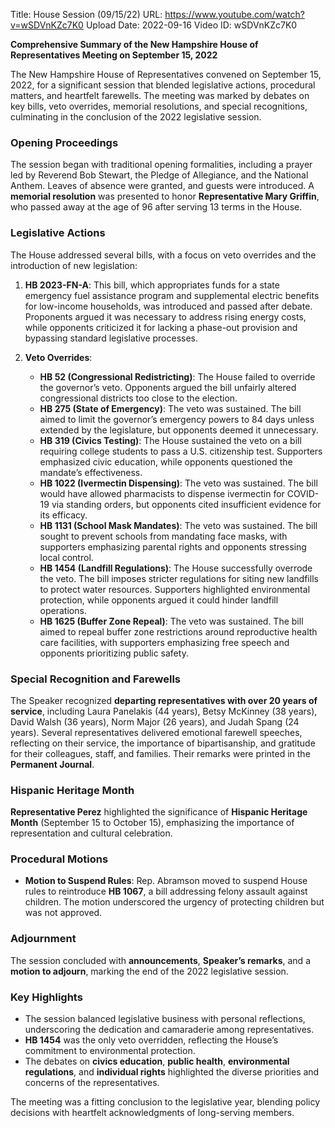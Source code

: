 Title: House Session (09/15/22)
URL: https://www.youtube.com/watch?v=wSDVnKZc7K0
Upload Date: 2022-09-16
Video ID: wSDVnKZc7K0

**Comprehensive Summary of the New Hampshire House of Representatives Meeting on September 15, 2022**

The New Hampshire House of Representatives convened on September 15, 2022, for a significant session that blended legislative actions, procedural matters, and heartfelt farewells. The meeting was marked by debates on key bills, veto overrides, memorial resolutions, and special recognitions, culminating in the conclusion of the 2022 legislative session.

### **Opening Proceedings**
The session began with traditional opening formalities, including a prayer led by Reverend Bob Stewart, the Pledge of Allegiance, and the National Anthem. Leaves of absence were granted, and guests were introduced. A **memorial resolution** was presented to honor **Representative Mary Griffin**, who passed away at the age of 96 after serving 13 terms in the House.

### **Legislative Actions**
The House addressed several bills, with a focus on veto overrides and the introduction of new legislation:

1. **HB 2023-FN-A**: This bill, which appropriates funds for a state emergency fuel assistance program and supplemental electric benefits for low-income households, was introduced and passed after debate. Proponents argued it was necessary to address rising energy costs, while opponents criticized it for lacking a phase-out provision and bypassing standard legislative processes.

2. **Veto Overrides**:
   - **HB 52 (Congressional Redistricting)**: The House failed to override the governor’s veto. Opponents argued the bill unfairly altered congressional districts too close to the election.
   - **HB 275 (State of Emergency)**: The veto was sustained. The bill aimed to limit the governor’s emergency powers to 84 days unless extended by the legislature, but opponents deemed it unnecessary.
   - **HB 319 (Civics Testing)**: The House sustained the veto on a bill requiring college students to pass a U.S. citizenship test. Supporters emphasized civic education, while opponents questioned the mandate’s effectiveness.
   - **HB 1022 (Ivermectin Dispensing)**: The veto was sustained. The bill would have allowed pharmacists to dispense ivermectin for COVID-19 via standing orders, but opponents cited insufficient evidence for its efficacy.
   - **HB 1131 (School Mask Mandates)**: The veto was sustained. The bill sought to prevent schools from mandating face masks, with supporters emphasizing parental rights and opponents stressing local control.
   - **HB 1454 (Landfill Regulations)**: The House successfully overrode the veto. The bill imposes stricter regulations for siting new landfills to protect water resources. Supporters highlighted environmental protection, while opponents argued it could hinder landfill operations.
   - **HB 1625 (Buffer Zone Repeal)**: The veto was sustained. The bill aimed to repeal buffer zone restrictions around reproductive health care facilities, with supporters emphasizing free speech and opponents prioritizing public safety.

### **Special Recognition and Farewells**
The Speaker recognized **departing representatives with over 20 years of service**, including Laura Panelakis (44 years), Betsy McKinney (38 years), David Walsh (36 years), Norm Major (26 years), and Judah Spang (24 years). Several representatives delivered emotional farewell speeches, reflecting on their service, the importance of bipartisanship, and gratitude for their colleagues, staff, and families. Their remarks were printed in the **Permanent Journal**.

### **Hispanic Heritage Month**
**Representative Perez** highlighted the significance of **Hispanic Heritage Month** (September 15 to October 15), emphasizing the importance of representation and cultural celebration.

### **Procedural Motions**
- **Motion to Suspend Rules**: Rep. Abramson moved to suspend House rules to reintroduce **HB 1067**, a bill addressing felony assault against children. The motion underscored the urgency of protecting children but was not approved.

### **Adjournment**
The session concluded with **announcements**, **Speaker’s remarks**, and a **motion to adjourn**, marking the end of the 2022 legislative session.

### **Key Highlights**
- The session balanced legislative business with personal reflections, underscoring the dedication and camaraderie among representatives.
- **HB 1454** was the only veto overridden, reflecting the House’s commitment to environmental protection.
- The debates on **civics education**, **public health**, **environmental regulations**, and **individual rights** highlighted the diverse priorities and concerns of the representatives.

The meeting was a fitting conclusion to the legislative year, blending policy decisions with heartfelt acknowledgments of long-serving members.